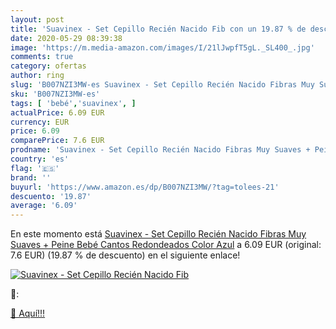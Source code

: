 ```yaml
---
layout: post
title: 'Suavinex - Set Cepillo Recién Nacido Fib con un 19.87 % de descuento'
date: 2020-05-29 08:39:38
image: 'https://m.media-amazon.com/images/I/21lJwpfT5gL._SL400_.jpg'
comments: true
category: ofertas
author: ring
slug: 'B007NZI3MW-es Suavinex - Set Cepillo Recién Nacido Fibras Muy Suaves +...'
sku: 'B007NZI3MW-es'
tags: [ 'bebé','suavinex', ]
actualPrice: 6.09 EUR
currency: EUR
price: 6.09
comparePrice: 7.6 EUR
prodname: 'Suavinex - Set Cepillo Recién Nacido Fibras Muy Suaves + Peine Bebé Cantos Redondeados   Color Azul'
country: 'es'
flag: '🇪🇸'
brand: ''
buyurl: 'https://www.amazon.es/dp/B007NZI3MW/?tag=tolees-21'
descuento: '19.87'
average: '6.09'
---
```


En este momento está [Suavinex - Set Cepillo Recién Nacido Fibras Muy Suaves + Peine Bebé Cantos Redondeados   Color Azul](https://www.amazon.es/dp/B007NZI3MW/?tag=tolees-21) a 6.09 EUR (original: 7.6 EUR) (19.87 %  de descuento) en el siguiente enlace!

[![Suavinex - Set Cepillo Recién Nacido Fib](https://m.media-amazon.com/images/I/21lJwpfT5gL._SL400_.jpg)](https://www.amazon.es/dp/B007NZI3MW/?tag=tolees-21)

🔎:


[🛒 Aquí!!!](https://www.amazon.es/dp/B007NZI3MW/?tag=tolees-21)
